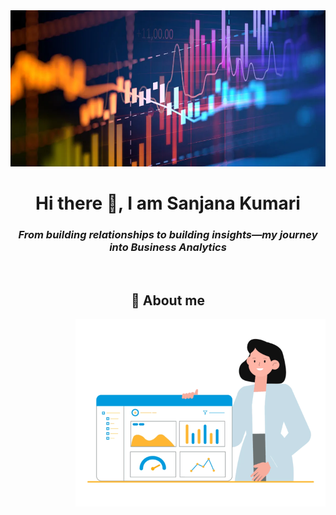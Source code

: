 <img src="BizAnalytics_vs_Intelligence-Hero.jpeg" alt="banner" height = "250px" width = "100%">
<h1 align="center"> Hi there 👋, I am Sanjana Kumari </h1>
<h3 align="center"><i> From building relationships to building insights—my journey into Business Analytics </i> </h3>
<br> 
<h2 align="center"> 🌟 About me </h2>
<img src="0_dI-o8H3i0w66SpK7.gif" alt="analyst" height = "auto" width = "400" align="right">
<br>
